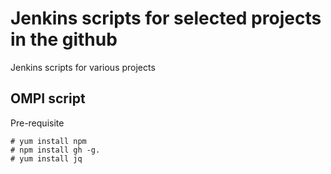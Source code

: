 # Jenkins scripts for selected projects in the github

Jenkins scripts for various projects

## OMPI script

Pre-requisite

``` shell
# yum install npm
# npm install gh -g.
# yum install jq
```
